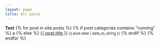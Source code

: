 ```yaml
---
layout: page
title: All posts
---
```


<b>Test</b>
{% for post in site.posts %}
  {% if post.categories contains "running" %}
    a
  {% else %}
    <a href="{{ post.url }}">{{ post.title }}</a> <small>{{ post.date | date_to_string }}</small>
  {% endif %}
{% endfor %}